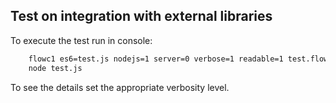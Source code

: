 Test on integration with external libraries
-------------------------------------------

To execute the test run in console:

```bash
	flowc1 es6=test.js nodejs=1 server=0 verbose=1 readable=1 test.flow
	node test.js
```

To see the details set the appropriate verbosity level.